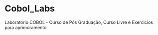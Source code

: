 # Cobol_Labs
Laboratorio COBOL - Curso de Pós Graduação, Curso Livre e Exercicios para aprimoramento
